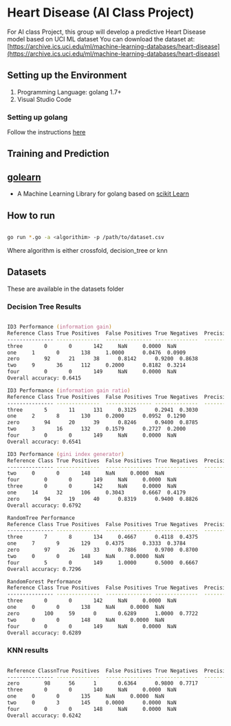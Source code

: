 # Heart Disease (AI Class Project)

For AI class Project, this group will develop a predictive Heart Disease model based on UCI ML dataset You can download the dataset at: [https://archive.ics.uci.edu/ml/machine-learning-databases/heart-disease](https://archive.ics.uci.edu/ml/machine-learning-databases/heart-disease)

## Setting up the Environment

1. Programming Language: golang 1.7+
1. Visual Studio Code

### Setting up golang

Follow the instructions [here](https://golang.org/doc/install)

## Training and Prediction

## [golearn](https://github.com/sjwhitworth/golearn)

- A Machine Learning Library for golang based on [scikit Learn](http://scikit-learn.org/)

## How to run

```bash

go run *.go -a <algorithim> -p /path/to/dataset.csv

```

Where algorithm is either crossfold, decision_tree or knn

## Datasets

These are available in the datasets folder


### Decision Tree Results

```zsh

ID3 Performance (information gain)
Reference Class	True Positives	False Positives	True Negatives	Precision	Recall	F1 Score
---------------	--------------	---------------	--------------	---------	------	--------
three		0		0		142		NaN		0.0000	NaN
one		1		0		138		1.0000		0.0476	0.0909
zero		92		21		38		0.8142		0.9200	0.8638
two		9		36		112		0.2000		0.8182	0.3214
four		0		0		149		NaN		0.0000	NaN
Overall accuracy: 0.6415

ID3 Performance (information gain ratio)
Reference Class	True Positives	False Positives	True Negatives	Precision	Recall	F1 Score
---------------	--------------	---------------	--------------	---------	------	--------
three		5		11		131		0.3125		0.2941	0.3030
one		2		8		130		0.2000		0.0952	0.1290
zero		94		20		39		0.8246		0.9400	0.8785
two		3		16		132		0.1579		0.2727	0.2000
four		0		0		149		NaN		0.0000	NaN
Overall accuracy: 0.6541

ID3 Performance (gini index generator)
Reference Class	True Positives	False Positives	True Negatives	Precision	Recall	F1 Score
---------------	--------------	---------------	--------------	---------	------	--------
two		0		0		148		NaN		0.0000	NaN
four		0		0		149		NaN		0.0000	NaN
three		0		0		142		NaN		0.0000	NaN
one		14		32		106		0.3043		0.6667	0.4179
zero		94		19		40		0.8319		0.9400	0.8826
Overall accuracy: 0.6792

RandomTree Performance
Reference Class	True Positives	False Positives	True Negatives	Precision	Recall	F1 Score
---------------	--------------	---------------	--------------	---------	------	--------
three		7		8		134		0.4667		0.4118	0.4375
one		7		9		129		0.4375		0.3333	0.3784
zero		97		26		33		0.7886		0.9700	0.8700
two		0		0		148		NaN		0.0000	NaN
four		5		0		149		1.0000		0.5000	0.6667
Overall accuracy: 0.7296

RandomForest Performance
Reference Class	True Positives	False Positives	True Negatives	Precision	Recall	F1 Score
---------------	--------------	---------------	--------------	---------	------	--------
three		0		0		142		NaN		0.0000	NaN
one		0		0		138		NaN		0.0000	NaN
zero		100		59		0		0.6289		1.0000	0.7722
two		0		0		148		NaN		0.0000	NaN
four		0		0		149		NaN		0.0000	NaN
Overall accuracy: 0.6289
```

### KNN results

```zsh

Reference ClassnTrue Positives	False Positives	True Negatives	Precision	Recall	F1 Score
---------------	--------------	---------------	--------------	---------	------	--------
zero		98		56		1		0.6364		0.9800	0.7717
three		0		0		140		NaN		0.0000	NaN
one		0		0		135		NaN		0.0000	NaN
two		0		3		145		0.0000		0.0000	NaN
four		0		0		148		NaN		0.0000	NaN
Overall accuracy: 0.6242

```